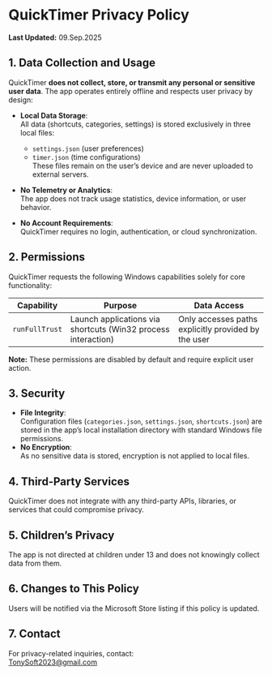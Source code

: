 

# QuickTimer Privacy Policy

**Last Updated:** 09.Sep.2025

## 1. Data Collection and Usage  
QuickTimer **does not collect, store, or transmit any personal or sensitive user data**. The app operates entirely offline and respects user privacy by design:  

- **Local Data Storage**:  
  All data (shortcuts, categories, settings) is stored exclusively in three local files:  
  - `settings.json` (user preferences)  
  - `timer.json` (time configurations)  
  These files remain on the user’s device and are never uploaded to external servers.  

- **No Telemetry or Analytics**:  
  The app does not track usage statistics, device information, or user behavior.  

- **No Account Requirements**:  
  QuickTimer requires no login, authentication, or cloud synchronization.  

## 2. Permissions

QuickTimer requests the following Windows capabilities solely for core functionality:  

| **Capability** | **Purpose**                                                  | **Data Access**                                     |
| -------------- | ------------------------------------------------------------ | --------------------------------------------------- |
| `runFullTrust` | Launch applications via shortcuts (Win32 process interaction) | Only accesses paths explicitly provided by the user |

**Note:** These permissions are disabled by default and require explicit user action.  

## 3. Security

- **File Integrity**:  
  Configuration files (`categories.json`, `settings.json`, `shortcuts.json`) are stored in the app’s local installation directory with standard Windows file permissions.  
- **No Encryption**:  
  As no sensitive data is stored, encryption is not applied to local files.  

## 4. Third-Party Services

QuickTimer does not integrate with any third-party APIs, libraries, or services that could compromise privacy.  

## 5. Children’s Privacy  
The app is not directed at children under 13 and does not knowingly collect data from them.  

## 6. Changes to This Policy  
Users will be notified via the Microsoft Store listing if this policy is updated.  

## 7. Contact  
For privacy-related inquiries, contact:  
TonySoft2023@gmail.com  



